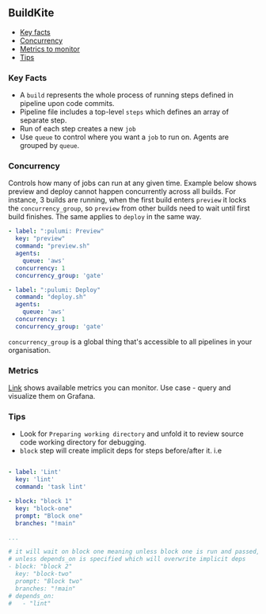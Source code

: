 ## BuildKite

- [Key facts](#key-facts)
- [Concurrency](#concurrency)
- [Metrics to monitor](#metrics)
- [Tips](#tips)

### Key Facts

- A `build` represents the whole process of running steps defined in pipeline upon code commits.
- Pipeline file includes a top-level `steps` which defines an array of separate step.
- Run of each step creates a new `job`
- Use `queue` to control where you want a `job` to run on. Agents are grouped by `queue`.

### Concurrency

Controls how many of jobs can run at any given time. Example below shows preview and deploy cannot happen concurrently across all builds. For instance, 3 builds are running, when the first build enters `preview` it locks the `concurrency_group`, so `preview` from other builds need to wait until first build finishes. The same applies to `deploy` in the same way.

```yaml
- label: ":pulumi: Preview"
  key: "preview"
  command: "preview.sh"
  agents:
    queue: 'aws'
  concurrency: 1
  concurrency_group: 'gate'

- label: ":pulumi: Deploy"
  command: "deploy.sh"
  agents:
    queue: 'aws'
  concurrency: 1
  concurrency_group: 'gate'
```

`concurrency_group` is a global thing that's accessible to all pipelines in your organisation.

### Metrics

[Link](https://github.com/buildkite/buildkite-agent-metrics/blob/master/README.md) shows available metrics you can monitor. Use case - query and visualize them on Grafana.

### Tips

- Look for `Preparing working directory` and unfold it to review source code working directory for debugging.
- `block` step will create implicit deps for steps before/after it. i.e

```yml

- label: 'Lint'
  key: 'lint'
  command: 'task lint'

- block: "block 1"
  key: "block-one"
  prompt: "Block one"
  branches: "!main"

...

# it will wait on block one meaning unless block one is run and passed, block two won't run
# unless depends_on is specified which will overwrite implicit deps
- block: "block 2"
  key: "block-two"
  prompt: "Block two"
  branches: "!main"
# depends_on:
#   - "lint"
```
